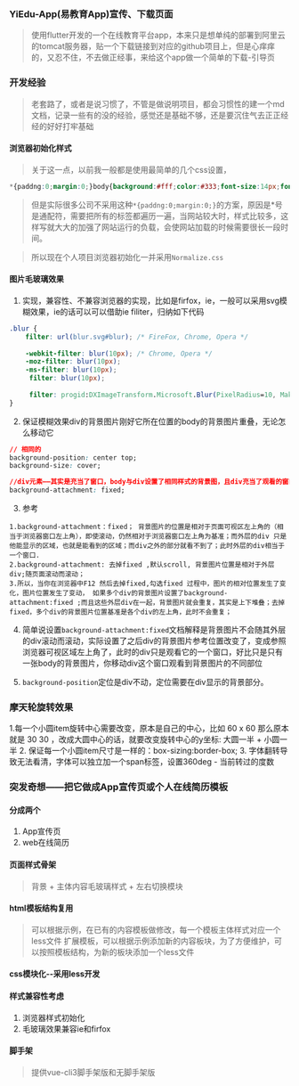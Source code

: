 <!--
 * @Description: 
 * @version: 
 * @Author: lxw
 * @Date: 2020-03-28 20:12:18
 * @LastEditors: lxw
 * @LastEditTime: 2020-03-29 01:23:06
 -->
### YiEdu-App(易教育App)宣传、下载页面
> 使用flutter开发的一个在线教育平台app，本来只是想单纯的部署到阿里云的tomcat服务器，贴一个下载链接到对应的github项目上，但是心痒痒的，又忍不住，不去做正经事，来给这个app做一个简单的下载-引导页

### 开发经验
> 老套路了，或者是说习惯了，不管是做说明项目，都会习惯性的建一个md文档，记录一些有的没的经验，感觉还是基础不够，还是要沉住气去正正经经的好好打牢基础

#### 浏览器初始化样式
> 关于这一点，以前我一般都是使用最简单的几个css设置，
```css
*{paddng:0;margin:0;}body{background:#fff;color:#333;font-size:14px;font-family:......}
```
> 但是实际很多公司不采用这种`*{paddng:0;margin:0;}`的方案，原因是*号是通配符，需要把所有的标签都遍历一遍，当网站较大时，样式比较多，这样写就大大的加强了网站运行的负载，会使网站加载的时候需要很长一段时间。

> 所以现在个人项目浏览器初始化一并采用`Normalize.css`

#### 图片毛玻璃效果
1. 实现，兼容性、不兼容浏览器的实现，比如是firfox，ie，一般可以采用svg模糊效果，ie的话可以可以借助ie filiter，归纳如下代码
```css
.blur {	
    filter: url(blur.svg#blur); /* FireFox, Chrome, Opera */
    
    -webkit-filter: blur(10px); /* Chrome, Opera */
    -moz-filter: blur(10px);
    -ms-filter: blur(10px);    
     filter: blur(10px);
    
     filter: progid:DXImageTransform.Microsoft.Blur(PixelRadius=10, MakeShadow=false); /* IE6~IE9 */
}
```
2. 保证模糊效果div的背景图片刚好它所在位置的body的背景图片重叠，无论怎么移动它
```css
// 相同的
background-position: center top;
background-size: cover;

//div元素——其实是充当了窗口，body与div设置了相同样式的背景图，且div充当了观看的窗口，此时无论你怎么在移动div，背景都是相同部分刚好重叠的，注意不要使用transform移动
background-attachment: fixed;
```
3. 参考
```
1.background-attachment：fixed； 背景图片的位置是相对于页面可视区左上角的（相当于浏览器窗口左上角），即使滚动，仍然相对于浏览器窗口左上角为基准；而外层的div 只是他能显示的区域，也就是能看到的区域；而div之外的部分就看不到了；此时外层的div相当于一个窗口.
2.background-attachment: 去掉fixed ,默认scroll, 背景图片位置是相对于外层div;随页面滚动而滚动；
3.所以，当你在浏览器中F12 然后去掉fixed,勾选fixed 过程中，图片的相对位置发生了变化，图片位置发生了变动， 如果多个div的背景图片设置了background-attachment:fixed ;而且这些外层div在一起，背景图片就会重复，其实是上下堆叠；去掉fixed，多个div的背景图片位置基准是各个div的左上角，此时不会重复；
```
4. 简单说设置`background-attachment:fixed`文档解释是背景图片不会随其外层的div滚动而滚动，实际设置了之后div的背景图片参考位置改变了，变成参照浏览器可视区域左上角了，此时的div只是观看它的一个窗口，好比只是只有一张body的背景图片，你移动div这个窗口观看到背景图片的不同部位

5. `background-position`定位是div不动，定位需要在div显示的背景部分。

### 摩天轮旋转效果
1.每一个小圆item旋转中心需要改变，原本是自己的中心，比如 60 x 60 那么原本就是 30 30 ，改成大圆中心的话，就要改变旋转中心的y坐标: 大圆一半 + 小圆一半
2. 保证每一个小圆item尺寸是一样的：box-sizing:border-box;
3. 字体翻转导致无法看清，字体可以独立加一个span标签，设置360deg - 当前转过的度数


### 突发奇想——把它做成App宣传页或个人在线简历模板
#### 分成两个
1. App宣传页
2. web在线简历

#### 页面样式骨架
> 背景 + 主体内容毛玻璃样式 + 左右切换模块

#### html模板结构复用
> 可以根据示例，在已有的内容模板做修改，每一个模板主体样式对应一个less文件
> 扩展模板，可以根据示例添加新的内容板块，为了方便维护，可以按照模板结构，为新的板块添加一个less文件

#### css模块化--采用less开发

#### 样式兼容性考虑
1. 浏览器样式初始化
2. 毛玻璃效果兼容ie和firfox

#### 脚手架
> 提供vue-cli3脚手架版和无脚手架版


